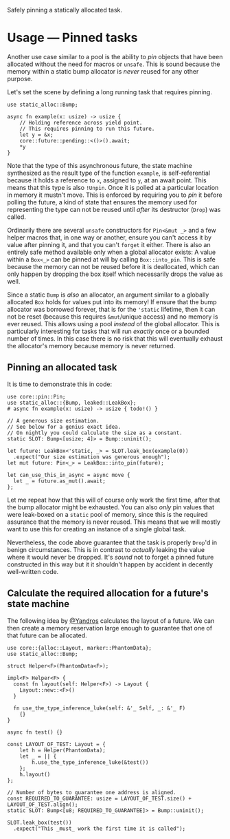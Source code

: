 Safely pinning a statically allocated task.

# Usage — Pinned tasks

Another use case similar to a pool is the ability to _pin_ objects that have
been allocated without the need for macros or `unsafe`. This is sound because
the memory within a static bump allocator is _never_ reused for any other
purpose.

Let's set the scene by defining a long running task that requires pinning.

```
use static_alloc::Bump;

async fn example(x: usize) -> usize {
    // Holding reference across yield point.
    // This requires pinning to run this future.
    let y = &x;
    core::future::pending::<()>().await;
    *y
}
```

Note that the type of this asynchronous future, the state machine synthesized
as the result type of the function `example`, is self-referential because it
holds a reference to `x`, assigned to `y`, at an await point. This means that
this type is also `!Unpin`. Once it is polled at a particular location in
memory it mustn't move. This is enforced by requiring you to _pin_ it before
polling the future, a kind of state that ensures the memory used for
representing the type can not be reused until _after_ its destructor (`Drop`)
was called.

Ordinarily there are several `unsafe` constructors for `Pin<&mut _>` and a few
helper macros that, in one way or another, ensure you can't access it by value
after pinning it, and that you can't `forget` it either. There is also an
entirely safe method available only when a global allocator exists: A value
within a `Box<_>` can be pinned at will by calling `Box::into_pin`. This is
safe because the memory can not be reused before it is deallocated, which can
only happen by dropping the box itself which necessarily drops the value as
well.

Since a static `Bump` is _also_ an allocator, an argument similar to a globally
allocated `Box` holds for values put into its memory! If ensure that the bump
allocator was borrowed forever, that is for the `'static` lifetime, then it can
not be reset (because this requires `&mut`/unique access) and no memory is ever
reused. This allows using a pool _instead_ of the global allocator. This is
particularly interesting for tasks that will run _exactly_ once or a bounded
number of times. In this case there is no risk that this will eventually
exhaust the allocator's memory because memory is never returned.

## Pinning an allocated task

It is time to demonstrate this in code:

```
use core::pin::Pin;
use static_alloc::{Bump, leaked::LeakBox};
# async fn example(x: usize) -> usize { todo!() }

// A generous size estimation.
// See below for a genius exact idea.
// On nightly you could calculate the size as a constant.
static SLOT: Bump<[usize; 4]> = Bump::uninit();

let future: LeakBox<'static, _> = SLOT.leak_box(example(0))
  .expect("Our size estimation was generous enough");
let mut future: Pin<_> = LeakBox::into_pin(future);

let can_use_this_in_async = async move {
  let _ = future.as_mut().await;
};
```

Let me repeat how that this will of course only work the first time, after that
the bump allocator might be exhausted. You can also _only_ pin values that were
leak-boxed on a `static` pool of memory, since this is the required assurance
that the memory is never reused. This means that we will mostly want to use
this for creating an instance of a single global task.

Nevertheless, the code above guarantee that the task is properly `Drop`'d in
benign circumstances. This is in contrast to _actually_ leaking the value where
it would never be dropped. It's _sound_ not to forget a pinned future
constructed in this way but it it shouldn't happen by accident in decently
well-written code.

## Calculate the required allocation for a future's state machine

The following idea by [@Yandros](https://github.com/danielhenrymantilla)
calculates the layout of a future. We can then create a memory reservation
large enough to guarantee that one of that future can be allocated.

```
use core::{alloc::Layout, marker::PhantomData};
use static_alloc::Bump;

struct Helper<F>(PhantomData<F>);

impl<F> Helper<F> {
  const fn layout(self: Helper<F>) -> Layout {
    Layout::new::<F>()
  }

  fn use_the_type_inference_luke(self: &'_ Self, _: &'_ F)
    {}
}

async fn test() {}

const LAYOUT_OF_TEST: Layout = {
    let h = Helper(PhantomData);
    let _ = || {
        h.use_the_type_inference_luke(&test())
    };
    h.layout()
};

// Number of bytes to guarantee one address is aligned.
const REQUIRED_TO_GUARANTEE: usize = LAYOUT_OF_TEST.size() + LAYOUT_OF_TEST.align();
static SLOT: Bump<[u8; REQUIRED_TO_GUARANTEE]> = Bump::uninit();

SLOT.leak_box(test())
  .expect("This _must_ work the first time it is called");
```
